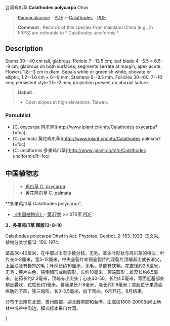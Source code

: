 台湾鸡爪草 **Calathodes polycarpa** Ohwi

> [Ranunculaceae](http://www.iplant.cn/info/Ranunculaceae?t=foc) - [PDF](http://www.iplant.cn/foc/pdf/Ranunculaceae.pdf)>>[Calathodes](http://www.iplant.cn/info/Calathodes?t=foc) - [PDF](http://www.iplant.cn/foc/pdf/Calathodes.pdf)

> **Comment** : 
> Records of this species from mainland China (e.g., in FRPS) are referable to * Calathodes unciformis *.

## Description

Stems 30--40 cm tall, glabrous. Petiole 7--13.5 cm; leaf blade 4--5.5 × 6.5--9 cm, glabrous on both surfaces; segments serrate at margin, apex acute. Flowers 1.8--3 cm in diam. Sepals white or greenish white, obovate or elliptic, 1.2--1.6 cm × 6--9 mm. Stamens 6--8.5 mm. Follicles 30--60, 7--10 mm; persistent style 1.5--2 mm; projection present on abaxial suture.

> **Habait** : 
>* Open slopes at high elevations. Taiwan.

### Parsublist

* [C.  oxycarpa  鸡爪草](http://www.iplant.cn/info/Calathodes oxycarpa?t=foc)
* [C.  palmata  黄花鸡爪草](http://www.iplant.cn/info/Calathodes palmata?t=foc)
* [C.  unciformis  多果鸡爪草](http://www.iplant.cn/info/Calathodes unciformis?t=foc)

## 中国植物志

> * [鸡爪草  C.  oxycarpa](Calathodes-oxycarpa-鸡爪草.md)
> * [黄花鸡爪草  C.  palmata](Calathodes-palmata-黄花鸡爪草.md)

**多果鸡爪草 Calathodes polycarpa",

* [《中国植物志》](http://www.iplant.cn/frps)- [第27卷](http://www.iplant.cn/frps/vol/27) >> 070页 [PDF](http://www.iplant.cn/frps/pdf/27/070.pdf)

**3．多果鸡爪草 图版13: 8-10**

Calathodes polycarpa Ohwi in Act. Phytotax. Geobot. 2: 153. 1933; 王文采, 植物分类学报12: 156. 1974.

茎高30-40厘米，在中部以上有少数分枝，无毛。茎生叶形状与鸡爪草的相似；叶片长4-8厘米，宽5-12厘米，中央全裂片和侧全裂片的深裂片顶端渐尖或长渐尖，上面沿脉有极短的毛；叶柄长约10厘米，无毛，基部有狭鞘。花直径约2.5厘米，无毛；萼片白色，狭倒卵形或椭圆形，长约10毫米，顶端圆形；雄蕊长约6.5毫米，花药长约2.2毫米，顶端有小尖头；心皮30-50，长约4.5毫米，背面近基部处稍呈囊状，花柱长约1毫米。蓇葖果长7-8毫米，喙长约0.8毫米；突起位于果背面纵肋的下部，狭三角形，长3-3.5毫米，向下弯曲。6月开花，8月结果。

分布于云南东北部、贵州西部、湖北西南部和台湾。生海拔1800-2000米间山地林中或谷中沟边。模式标本采自台湾。

}